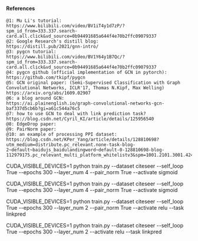 #### References
```
@1: Mu Li's tutorial:
https://www.bilibili.com/video/BV1iT4y1d7zP/?spm_id_from=333.337.search-card.all.click&vd_source=0b94491685a644f4e70b2ffc09079337
@2: Google Research's distill blog:
https://distill.pub/2021/gnn-intro/
@3: pygcn tutorial:
https://www.bilibili.com/video/BV1Y64y1B7Qc/?spm_id_from=333.337.search-card.all.click&vd_source=0b94491685a644f4e70b2ffc09079337
@4: pygcn github (official implementation of GCN in pytorch):
https://github.com/tkipf/pygcn
@5: GCN original paper: (Semi-Supervised Classification with Graph Convolutional Networks, ICLR'17, Thomas N.Kipf, Max Welling)
https://arxiv.org/abs/1609.02907
@6: a blog around GCN:
https://ai.plainenglish.io/graph-convolutional-networks-gcn-baf337d5cb6b?gi=a61c544a76c5
@7: how to use GCN to deal with link prediction task?
https://blog.csdn.net/Cyril_KI/article/details/125956540
@8: EdgeDrop paper:
@9: PairNorm paper:
@10: an example of processing PPI dataset:
https://blog.csdn.net/KPer_Yang/article/details/128810698?utm_medium=distribute.pc_relevant.none-task-blog-2~default~baidujs_baidulandingword~default-0-128810698-blog-112979175.pc_relevant_multi_platform_whitelistv3&spm=1001.2101.3001.4242.1&utm_relevant_index=3
```
CUDA_VISIBLE_DEVICES=1 python train.py --dataset citeseer  --self_loop True --epochs 300 --layer_num 4 --pair_norm True --activate sigmoid

CUDA_VISIBLE_DEVICES=1 python train.py --dataset citeseer  --self_loop True --epochs 300 --layer_num 4 --pair_norm True --activate sigmoid

CUDA_VISIBLE_DEVICES=1 python train.py --dataset citeseer  --self_loop True --epochs 300 --layer_num 2 --pair_norm True --activate relu --task linkpred

CUDA_VISIBLE_DEVICES=1 python train.py --dataset citeseer  --self_loop True --epochs 300 --layer_num 2 --activate relu --task linkpred